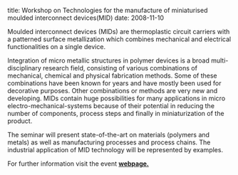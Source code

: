 title: Workshop on Technologies for the manufacture of miniaturised moulded interconnect devices(MID)
date: 2008-11-10 

Moulded interconnect devices (MIDs) are thermoplastic circuit carriers with a patterned surface metallization which combines mechanical and electrical functionalities on a single device.

Integration of micro metallic structures in polymer devices is a broad multi-disciplinary research field, consisting of various combinations of mechanical, chemical and physical fabrication methods. Some of these combinations have been known for years and have mostly been used for decorative purposes. Other combinations or methods are very new and developing. MIDs contain huge possibilities for many applications in micro electro-mechanical-systems because of their potential in reducing the number of components, process steps and finally in miniaturization of the product. 

The seminar will present state-of-the-art on materials (polymers and metals) as well as manufacturing processes and process chains. The industrial application of MID technology will be represented by examples.

For further information visit the event <a href="http://www.atv-semapp.dk/arr2008/081126_MID/pg_081126.html"><strong>webpage.</strong></a>
